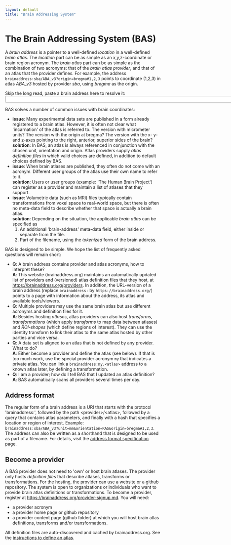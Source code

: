 ```yaml
---
layout: default
title: "Brain Addressing System"
---
```


# The Brain Addressing System (BAS)

A *brain address* is a pointer to a well-defined *location* in a well-defined *brain atlas*.
The *location* part can be as simple as an x,y,z-coordinate or brain region acronym.
The *brain atlas* part can be as simple as the combination of two acronyms:
that of the *brain atlas provider*, and that of an atlas that the provider defines.
For example, the address
`brainaddress:sba/ABA_v3?origin=bregma#1,2,3`
points to coordinate (1,2,3) in atlas *ABA_v3* hosted by provider *sba*, using *bregma* as the origin.

Skip the long read, paste a brain address here to resolve it: <input type="text" size="100" onchange="lookup(event)"/>

BAS solves a number of common issues with brain coordinates:
- **issue**: Many experimental data sets are published in a form already registered to a brain atlas. However, it is often not clear what 'incarnation' of the atlas is referred to. The version with micrometer units? The version with the origin at bregma? The version with the x- y- and z-axes pointing to the right, anterior, superior sides of the brain?  
**solution**: In BAS, an atlas is always referenced in conjunction with the chosen unit, orientation and origin. Atlas providers supply *atlas definition files* in which valid choices are defined, in addition to default choices defined by BAS.
- **issue**: When brain atlases are published, they often do not come with an acronym. Different user groups of the atlas use their own name to refer to it.  
**solution**: Users or user groups (example: 'The Human Brain Project') can register as a provider and maintain a list of atlases that they support.  
- **issue**: Volumetric data (such as MRI) files typically contain transformations from voxel space to real-world space, but there is often no meta-data field to describe whether that space is actually a brain atlas.  
**solution**: Depending on the situation, the applicable *brain atlas* can be specified as
  1. An additional 'brain-address' meta-data field, either inside or separate from the file.
  2. Part of the filename, using the *tokenized* form of the brain address.

BAS is designed to be simple. We hope the list of frequently asked questions will remain short:
- **Q**: A brain address contains provider and atlas acronyms, how to interpret these?  
**A**: This website (brainaddress.org) maintains an automatically updated list of providers and (versioned) atlas definition files that they host, at <a href="providers">https://brainaddress.org/providers</a>. In addition, the URL-version of a brain address (replace `brainaddress:` by `https://brainaddress.org/`) points to a page with information about the address, its atlas and available tools/viewers.
- **Q**: Multiple providers may use the same brain atlas but use different acronyms and definition files for it.  
**A**: Besides hosting *atlases*, atlas providers can also host *transforms*, *transformations* (which apply *transforms* to map data between atlases) and *ROI-shapes* (which define regions of interest). They can use the identity transform to link their atlas to the same atlas hosted by other parties and vice versa.
- **Q**: A data set is aligned to an atlas that is not defined by any provider. What to do?  
**A**: Either become a provider and define the atlas (see below). 
If that is too much work, use the special provider acronym `my` that indicates a private atlas. You can link a `brainaddress:my.<atlas>` address to a known atlas later, by defining a transformation.
- **Q**: I am a provider; how do I tell BAS that I updated an atlas definition?  
**A**: BAS automatically scans all providers several times per day.

## Address format
The regular form of a brain address is a URI that starts with the protocol 'brainaddress:', followed by the path &lt;provider>/&lt;atlas>, followed by a query that contains atlas parameters, and finally with a hash that specifies a location or region of interest. Example:  
`brainaddress:sba/ABA_v3?unit=mm&orientation=RAS&origin=bregma#1,2,3`.
The address can also be written as a shorthand that is designed to be used as part of a filename. For details, visit the <a href="addressformat.html">address format specification</a> page.

## Become a provider
A BAS provider does not need to 'own' or host brain atlases. The provider only hosts *definition files* that describe atlases, transforms or transformations. For the hosting, the provider can use a website or a github repository.
The system is open to organizations or individuals who want to provide brain atlas definitions or transformations.
To become a provider, register at https://brainaddress.org/provider-signup.md. You will need:
- a provider acronym
- a provider home page or github repository
- a provider content page (github folder) at which you will host brain atlas definitions, transforms and/or transformations.  

All definition files are auto-discovered and cached by brainaddress.org. See the <a href="docs/atlasdefinition.md">instructions to define an atlas</a>.

<script type="text/javascript">
function lookup(evt) {
  const addr = evt.target.value;
  const matches = addr.match(/(brainaddress:|https?:\/\/brainaddress.org\/)([^\/]+\/[^?]+)\?([^=]+=[^&]+)*/);
  if (matches) {
    console.log(JSON.stringify(matches[2]+'?'+matches[3]));
    window.open(matches[2]+'?'+matches[3]);
  } else {
    alert('Invalid address.');
  }
  console.log(event,addr,matches);
}
</script>
